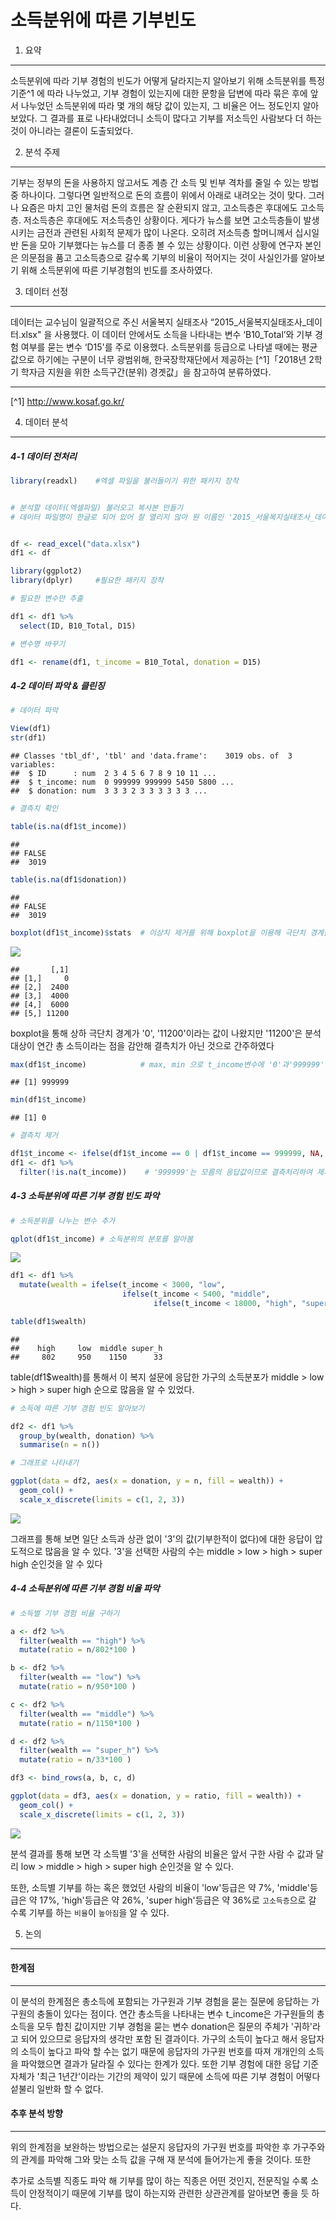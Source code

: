 소득분위에 따른 기부빈도
================

1. 요약
-------

소득분위에 따라 기부 경험의 빈도가 어떻게 달라지는지 알아보기 위해 소득분위를 특정 기준^1 에 따라 나누었고, 기부 경험이 있는지에 대한 문항을 답변에 따라 묶은 후에 앞서 나누었던 소득분위에 따라 몇 개의 해당 값이 있는지, 그 비율은 어느 정도인지 알아보았다. 그 결과를 표로 나타내었더니 소득이 많다고 기부를 저소득인 사람보다 더 하는 것이 아니라는 결론이 도출되었다.

2. 분석 주제
------------

기부는 정부의 돈을 사용하지 않고서도 계층 간 소득 및 빈부 격차를 줄일 수 있는 방법 중 하나이다. 그렇다면 일반적으로 돈의 흐름이 위에서 아래로 내려오는 것이 맞다. 그러나 요즘은 마치 고인 물처럼 돈의 흐름은 잘 순환되지 않고, 고소득층은 후대에도 고소득층. 저소득층은 후대에도 저소득층인 상황이다. 게다가 뉴스를 보면 고소득층들이 발생시키는 금전과 관련된 사회적 문제가 많이 나온다. 오히려 저소득층 할머니께서 십시일반 돈을 모아 기부했다는 뉴스를 더 종종 볼 수 있는 상황이다. 이런 상황에 연구자 본인은 의문점을 품고 고소득층으로 갈수록 기부의 비율이 적어지는 것이 사실인가를 알아보기 위해 소득분위에 따른 기부경험의 빈도를 조사하였다.

3. 데이터 선정
--------------

데이터는 교수님이 일괄적으로 주신 서울복지 실태조사 “2015\_서울복지실태조사\_데이터.xlsx" 을 사용했다. 이 데이터 안에서도 소득을 나타내는 변수 ‘B10\_Total’와 기부 경험 여부를 묻는 변수 ‘D15'를 주로 이용했다. 소득분위를 등급으로 나타낼 때에는 평균값으로 하기에는 구분이 너무 광범위해, 한국장학재단에서 제공하는 \[^1\]「2018년 2학기 학자금 지원을 위한 소득구간(분위) 경곗값」을 참고하여 분류하였다.

------------------------------------------------------------------------

\[^1\] <http://www.kosaf.go.kr/>

4. 데이터 분석
--------------

##### 4-1 데이터 전처리

``` r
library(readxl)    #엑셀 파일을 불러들이기 위한 패키지 장착


# 분석할 데이터(엑셀파일) 불러오고 복사본 만들기
# 데이터 파일명이 한글로 되어 있어 잘 열리지 않아 원 이름인 '2015_서울복지실태조사_데이터.xlsx'을 'data.xlsx'로 임의 변경하였다.


df <- read_excel("data.xlsx")
df1 <- df

library(ggplot2)
library(dplyr)     #필요한 패키지 장착

# 필요한 변수만 추출

df1 <- df1 %>% 
  select(ID, B10_Total, D15)

# 변수명 바꾸기 

df1 <- rename(df1, t_income = B10_Total, donation = D15)
```

##### 4-2 데이터 파악 & 클린징

``` r
# 데이터 파악

View(df1)
str(df1)
```

    ## Classes 'tbl_df', 'tbl' and 'data.frame':    3019 obs. of  3 variables:
    ##  $ ID      : num  2 3 4 5 6 7 8 9 10 11 ...
    ##  $ t_income: num  0 999999 999999 5450 5800 ...
    ##  $ donation: num  3 3 3 2 3 3 3 3 3 3 ...

``` r
# 결측치 확인

table(is.na(df1$t_income))
```

    ## 
    ## FALSE 
    ##  3019

``` r
table(is.na(df1$donation))
```

    ## 
    ## FALSE 
    ##  3019

``` r
boxplot(df1$t_income)$stats  # 이상치 제거를 위해 boxplot을 이용해 극단치 경계를 알아보기
```

![](h_files/figure-markdown_github/pressure-1.png)

    ##       [,1]
    ## [1,]     0
    ## [2,]  2400
    ## [3,]  4000
    ## [4,]  6000
    ## [5,] 11200

boxplot을 통해 상하 극단치 경계가 '0', '11200'이라는 값이 나왔지만 '11200'은 분석 대상이 연간 총 소득이라는 점을 감안해 결측치가 아닌 것으로 간주하였다

``` r
max(df1$t_income)            # max, min 으로 t_income변수에 '0'과'999999'값이 있다는 것을 파악.
```

    ## [1] 999999

``` r
min(df1$t_income)
```

    ## [1] 0

``` r
# 결측치 제거

df1$t_income <- ifelse(df1$t_income == 0 | df1$t_income == 999999, NA, df1$t_income)
df1 <- df1 %>% 
  filter(!is.na(t_income))    # '999999'는 모름의 응답값이므로 결측처리하여 제거
```

##### 4-3 소득분위에 따른 기부 경험 빈도 파악

``` r
# 소득분위를 나누는 변수 추가

qplot(df1$t_income) # 소득분위의 분포를 알아봄
```

![](h_files/figure-markdown_github/unnamed-chunk-2-1.png)

``` r
df1 <- df1 %>%
  mutate(wealth = ifelse(t_income < 3000, "low",
                         ifelse(t_income < 5400, "middle",
                                ifelse(t_income < 18000, "high", "super_h"))))

table(df1$wealth)
```

    ## 
    ##    high     low  middle super_h 
    ##     802     950    1150      33

table(df1$wealth)를 통해서 이 복지 설문에 응답한 가구의 소득분포가 middle &gt; low &gt; high &gt; super high 순으로 많음을 알 수 있었다.

``` r
# 소득에 따른 기부 경험 빈도 알아보기 

df2 <- df1 %>% 
  group_by(wealth, donation) %>% 
  summarise(n = n())

# 그래프로 나타내기

ggplot(data = df2, aes(x = donation, y = n, fill = wealth)) +
  geom_col() +
  scale_x_discrete(limits = c(1, 2, 3))
```

![](h_files/figure-markdown_github/unnamed-chunk-3-1.png)

그래프를 통해 보면 일단 소득과 상관 없이 '3'의 값(기부한적이 없다)에 대한 응답이 압도적으로 많음을 알 수 있다. '3'을 선택한 사람의 수는 middle &gt; low &gt; high &gt; super high 순인것을 알 수 있다

##### 4-4 소득분위에 따른 기부 경험 비율 파악

``` r
# 소득별 기부 경험 비율 구하기

a <- df2 %>% 
  filter(wealth == "high") %>% 
  mutate(ratio = n/802*100 )

b <- df2 %>% 
  filter(wealth == "low") %>% 
  mutate(ratio = n/950*100 )  

c <- df2 %>% 
  filter(wealth == "middle") %>% 
  mutate(ratio = n/1150*100 )

d <- df2 %>% 
  filter(wealth == "super_h") %>% 
  mutate(ratio = n/33*100 )

df3 <- bind_rows(a, b, c, d)

ggplot(data = df3, aes(x = donation, y = ratio, fill = wealth)) +
  geom_col() +
  scale_x_discrete(limits = c(1, 2, 3))
```

![](h_files/figure-markdown_github/unnamed-chunk-4-1.png)

분석 결과를 통해 보면 각 소득별 '3'을 선택한 사람의 비율은 앞서 구한 사람 수 값과 달리 low &gt; middle &gt; high &gt; super high 순인것을 알 수 있다.

또한, 소득별 기부를 하는 혹은 했었던 사람의 비율이 'low'등급은 약 7%, 'middle'등급은 약 17%, 'high'등급은 약 26%, 'super high'등급은 약 36%로 `고소득층`으로 갈 수록 기부를 하는 `비율`이 `높아짐`을 알 수 있다.

5. 논의
-------

#### 한계점

------------------------------------------------------------------------

이 분석의 한계점은 총소득에 포함되는 가구원과 기부 경험을 묻는 질문에 응답하는 가구원의 충돌이 있다는 점이다. 연간 총소득을 나타내는 변수 t\_income은 가구원들의 총 소득을 모두 합친 값이지만 기부 경험을 묻는 변수 donation은 질문의 주체가 '귀하'라고 되어 있으므로 응답자의 생각만 포함 된 결과이다. 가구의 소득이 높다고 해서 응답자의 소득이 높다고 파악 할 수는 없기 때문에 응답자의 가구원 번호를 따져 개개인의 소득을 파악했으면 결과가 달라질 수 있다는 한계가 있다. 또한 기부 경험에 대한 응답 기준 자체가 '최근 1년간'이라는 기간의 제약이 있기 때문에 소득에 따른 기부 경험이 어떻다 섵불리 일반화 할 수 없다.

#### 추후 분석 방향

------------------------------------------------------------------------

위의 한계점을 보완하는 방법으로는 설문지 응답자의 가구원 번호를 파악한 후 가구주와의 관계를 파악해 그와 맞는 소득 값을 구해 재 분석에 들어가는게 좋을 것이다. 또한

추가로 소득별 직종도 파악 해 기부를 많이 하는 직종은 어떤 것인지, 전문직일 수록 소득이 안정적이기 때문에 기부를 많이 하는지와 관련한 상관관계를 알아보면 좋을 듯 하다.

